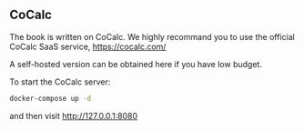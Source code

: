 CoCalc
---

The book is written on CoCalc. We highly recommand you to use the official CoCalc SaaS service, https://cocalc.com/

A self-hosted version can be obtained here if you have low budget.

To start the CoCalc server:

```bash
docker-compose up -d
```

and then visit http://127.0.0.1:8080
